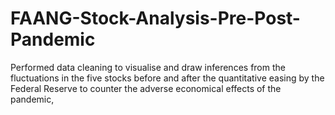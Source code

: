 # FAANG-Stock-Analysis-Pre-Post-Pandemic
Performed data cleaning to visualise and draw inferences from the fluctuations in the five stocks before and after the quantitative easing by the Federal Reserve to counter the adverse economical effects of the pandemic,
